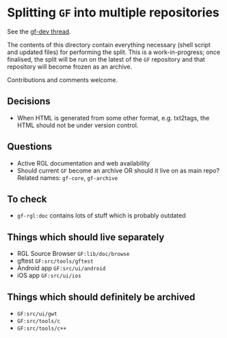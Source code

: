 # Splitting `GF` into multiple repositories

See the [gf-dev thread](https://groups.google.com/d/topic/gf-dev/fedRMIi44pE/discussion).

The contents of this directory contain everything necessary (shell script and updated files) for performing the split.
This is a work-in-progress; once finalised, the split will be run on the latest of the `GF` repository and that repository will become frozen as an archive.

Contributions and comments welcome.

## Decisions

- When HTML is generated from some other format, e.g. txt2tags, the HTML should not be under version control.

## Questions

- Active RGL documentation and web availability
- Should current `GF` become an archive OR should it live on as main repo?
  Related names: `gf-core`, `gf-archive`

## To check

- `gf-rgl:doc` contains lots of stuff which is probably outdated

## Things which should live separately

- RGL Source Browser `GF:lib/doc/browse`
- gftest `GF:src/tools/gftest`
- Android app `GF:src/ui/android`
- iOS app `GF:src/ui/ios`


## Things which should definitely be archived

- `GF:src/ui/gwt`
- `GF:src/tools/c`
- `GF:src/tools/c++`
